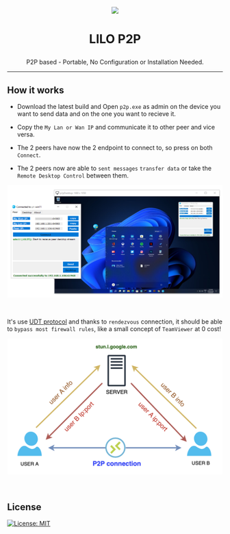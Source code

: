 <p align="center">
  <img src="ico/p2p.ico" />
</p>

# <p align="center">LILO P2P</p>

<p align="center">P2P based - Portable, No Configuration or Installation Needed.</p>

<hr />

## How it works

- Download the latest build and Open `p2p.exe` as admin on the device you want to send data and on the one you want to recieve it.

- Copy the `My Lan or Wan IP` and communicate it to other peer and vice versa.
- The 2 peers have now the 2 endpoint to connect to, so press on both `Connect`.
- The 2 peers now are able to `sent messages` `transfer data` or take the `Remote Desktop Control` between them.

![p2p-remote-desktop](img/p2p-remote-desktop.png)

</br >

It's use [UDT protocol](https://en.wikipedia.org/wiki/UDP-based_Data_Transfer_Protocol)
and thanks to `rendezvous` connection, it should be able to `bypass most firewall rules`, like a small concept of `TeamViewer` at 0 cost!

![p2p-logic](img/p2p-logic.png)

</br >

## License

[![License: MIT](https://img.shields.io/badge/License-MIT-blue.svg?style=for-the-badge&logo=AdGuard)](LICENSE)
